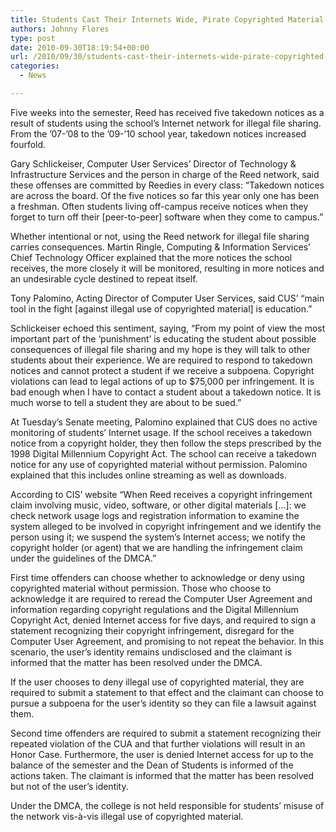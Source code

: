 ```yaml
---
title: Students Cast Their Internets Wide, Pirate Copyrighted Material
authors: Johnny Flores
type: post
date: 2010-09-30T18:19:54+00:00
url: /2010/09/30/students-cast-their-internets-wide-pirate-copyrighted-material/
categories:
  - News

---
```

Five weeks into the semester, Reed has received five takedown notices as a result of students using the school’s Internet network for illegal file sharing. From the ’07-’08 to the ’09-’10 school year, takedown notices increased fourfold.

Gary Schlickeiser, Computer User Services’ Director of Technology & Infrastructure Services and the person in charge of the Reed network, said these offenses are committed by Reedies in every class: “Takedown notices are across the board. Of the five notices so far this year only one has been a freshman. Often students living off-campus receive notices when they forget to turn off their [peer-to-peer] software when they come to campus.”

Whether intentional or not, using the Reed network for illegal file sharing carries consequences. Martin Ringle, Computing & Information Services’ Chief Technology Officer explained that the more notices the school receives, the more closely it will be monitored, resulting in more notices and an undesirable cycle destined to repeat itself.

Tony Palomino, Acting Director of Computer User Services, said CUS’ “main tool in the fight [against illegal use of copyrighted material] is education.”

Schlickeiser echoed this sentiment, saying, “From my point of view the most important part of the ‘punishment’ is educating the student about possible consequences of illegal file sharing and my hope is they will talk to other students about their experience. We are required to respond to takedown notices and cannot protect a student if we receive a subpoena. Copyright violations can lead to legal actions of up to $75,000 per infringement. It is bad enough when I have to contact a student about a takedown notice. It is much worse to tell a student they are about to be sued.”

At Tuesday’s Senate meeting, Palomino explained that CUS does no active monitoring of students’ Internet usage. If the school receives a takedown notice from a copyright holder, they then follow the steps prescribed by the 1998 Digital Millennium Copyright Act. The school can receive a takedown notice for any use of copyrighted material without permission. Palomino explained that this includes online streaming as well as downloads.

According to CIS’ website “When Reed receives a copyright infringement claim involving music, video, software, or other digital materials […]: we check network usage logs and registration information to examine the system alleged to be involved in copyright infringement and we identify the person using it; we suspend the system’s Internet access; we notify the copyright holder (or agent) that we are handling the infringement claim under the guidelines of the DMCA.”

First time offenders can choose whether to acknowledge or deny using copyrighted material without permission. Those who choose to acknowledge it are required to reread the Computer User Agreement and information regarding copyright regulations and the Digital Millennium Copyright Act, denied Internet access for five days, and required to sign a statement recognizing their copyright infringement, disregard for the Computer User Agreement, and promising to not repeat the behavior. In this scenario, the user’s identity remains undisclosed and the claimant is informed that the matter has been resolved under the DMCA.

If the user chooses to deny illegal use of copyrighted material, they are required to submit a statement to that effect and the claimant can choose to pursue a subpoena for the user’s identity so they can file a lawsuit against them.

Second time offenders are required to submit a statement recognizing their repeated violation of the CUA and that further violations will result in an Honor Case. Furthermore, the user is denied Internet access for up to the balance of the semester and the Dean of Students is informed of the actions taken. The claimant is informed that the matter has been resolved but not of the user’s identity.

Under the DMCA, the college is not held responsible for students’ misuse of the network vis-à-vis illegal use of copyrighted material.